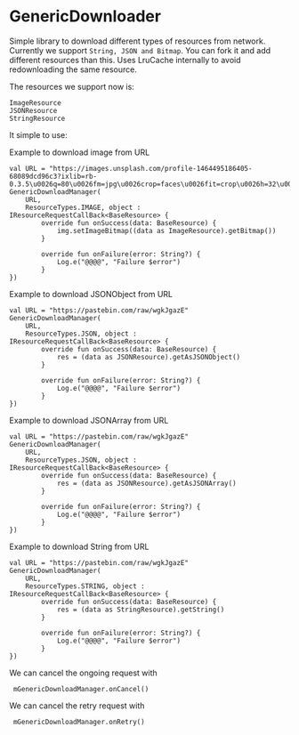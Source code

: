 # GenericDownloader

Simple library to download different types of resources from network. Currently we support ```String, JSON and Bitmap```.
You can fork it and add different resources than this. Uses LruCache internally to avoid redownloading the same resource.

The resources we support now is:
```
ImageResource
JSONResource
StringResource
```

It simple to use:

Example to download image from URL

```
val URL = "https://images.unsplash.com/profile-1464495186405-68089dcd96c3?ixlib=rb-0.3.5\u0026q=80\u0026fm=jpg\u0026crop=faces\u0026fit=crop\u0026h=32\u0026w=32\u0026s=63f1d805cffccb834cf839c719d91702"
GenericDownloadManager(
    URL,
    ResourceTypes.IMAGE, object : IResourceRequestCallBack<BaseResource> {
        override fun onSuccess(data: BaseResource) {
            img.setImageBitmap((data as ImageResource).getBitmap())
        }

        override fun onFailure(error: String?) {
            Log.e("@@@@", "Failure $error")
        }
})
```

Example to download JSONObject from URL

```
val URL = "https://pastebin.com/raw/wgkJgazE"
GenericDownloadManager(
    URL,
    ResourceTypes.JSON, object : IResourceRequestCallBack<BaseResource> {
        override fun onSuccess(data: BaseResource) {
            res = (data as JSONResource).getAsJSONObject()
        }

        override fun onFailure(error: String?) {
            Log.e("@@@@", "Failure $error")
        }
})
```


Example to download JSONArray from URL

```
val URL = "https://pastebin.com/raw/wgkJgazE"
GenericDownloadManager(
    URL,
    ResourceTypes.JSON, object : IResourceRequestCallBack<BaseResource> {
        override fun onSuccess(data: BaseResource) {
            res = (data as JSONResource).getAsJSONArray()
        }

        override fun onFailure(error: String?) {
            Log.e("@@@@", "Failure $error")
        }
})
```

Example to download String from URL

```
val URL = "https://pastebin.com/raw/wgkJgazE"
GenericDownloadManager(
    URL,
    ResourceTypes.STRING, object : IResourceRequestCallBack<BaseResource> {
        override fun onSuccess(data: BaseResource) {
            res = (data as StringResource).getString()
        }

        override fun onFailure(error: String?) {
            Log.e("@@@@", "Failure $error")
        }
})
```

We can cancel the ongoing request with 
```
 mGenericDownloadManager.onCancel()
```

We can cancel the retry request with 
```
 mGenericDownloadManager.onRetry()
```

